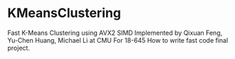 # KMeansClustering
Fast K-Means Clustering using AVX2 SIMD
Implemented by Qixuan Feng, Yu-Chen Huang, Michael Li at CMU For 18-645 How to write fast code final project.
